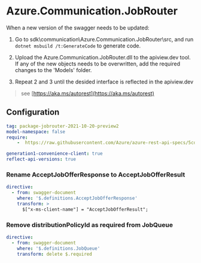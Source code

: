 ﻿# Azure.Communication.JobRouter

When a new version of the swagger needs to be updated:
1. Go to sdk\communication\Azure.Communication.JobRouter\src, and run `dotnet msbuild /t:GenerateCode` to generate code.
2. Upload the Azure.Communication.JobRouter.dll to the apiview.dev tool.
If any of the new objects needs to be overwritten, add the required changes to the 'Models' folder.

3. Repeat 2 and 3 until the desided interface is reflected in the apiview.dev 

> see [https://aka.ms/autorest](https://aka.ms/autorest)

## Configuration

```yaml
tag: package-jobrouter-2021-10-20-preview2
model-namespace: false
require:
    -  https://raw.githubusercontent.com/Azure/azure-rest-api-specs/5cd329c4ab95ed45749f78026cae892b73015a82/specification/communication/data-plane/JobRouter/readme.md

generation1-convenience-client: true
reflect-api-versions: true
```

### Rename AcceptJobOfferResponse to AcceptJobOfferResult
```yaml
directive:
  - from: swagger-document
    where: '$.definitions.AcceptJobOfferResponse'
    transform: >
      $["x-ms-client-name"] = "AcceptJobOfferResult";
```

### Remove distributionPolicyId as required from JobQueue
```yaml
directive:
  - from: swagger-document
    where: '$.definitions.JobQueue'
    transform: delete $.required
```
